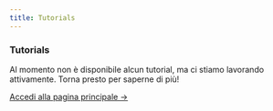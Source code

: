 ```yaml
---
title: Tutorials
---
```


<div className="card">
  <h3>Tutorials</h3>
  <p>Al momento non è disponibile alcun tutorial, ma ci stiamo lavorando attivamente. Torna presto per saperne di più!</p>
  <a href="../" className="card-link">Accedi alla pagina principale &rarr;</a>
</div>
